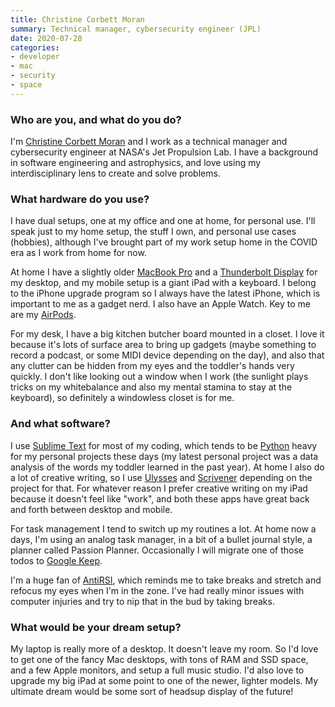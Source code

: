```yaml
---
title: Christine Corbett Moran
summary: Technical manager, cybersecurity engineer (JPL) 
date: 2020-07-28
categories:
- developer
- mac
- security
- space
---
```


### Who are you, and what do you do?

I'm [Christine Corbett Moran](http://www.christinecorbettmoran.com/ "Christine's website.") and I work as a technical manager and cybersecurity engineer at NASA's Jet Propulsion Lab. I have a background in software engineering and astrophysics, and love using my interdisciplinary lens to create and solve problems.

### What hardware do you use?

I have dual setups, one at my office and one at home, for personal use. I'll speak just to my home setup, the stuff I own, and personal use cases (hobbies), although I've brought part of my work setup home in the COVID era as I work from home for now. 

At home I have a slightly older [MacBook Pro][macbook-pro] and a [Thunderbolt Display][thunderbolt-display] for my desktop, and my mobile setup is a giant iPad with a keyboard. I belong to the iPhone upgrade program so I always have the latest iPhone, which is important to me as a gadget nerd. I also have an Apple Watch. Key to me are my [AirPods][].

For my desk, I have a big kitchen butcher board mounted in a closet. I love it because it's lots of surface area to bring up gadgets (maybe something to record a podcast, or some MIDI device depending on the day), and also that any clutter can be hidden from my eyes and the toddler's hands very quickly. I don't like looking out a window when I work (the sunlight plays tricks on my whitebalance and also my mental stamina to stay at the keyboard), so definitely a windowless closet is for me.

### And what software?

I use [Sublime Text][sublime-text] for most of my coding, which tends to be [Python][] heavy for my personal projects these days (my latest personal project was a data analysis of the words my toddler learned in the past year). At home I also do a lot of creative writing, so I use [Ulysses][] and [Scrivener][] depending on the project for that. For whatever reason I prefer creative writing on my iPad because it doesn't feel like "work", and both these apps have great back and forth between desktop and mobile.

For task management I tend to switch up my routines a lot. At home now a days, I'm using an analog task manager, in a bit of a bullet journal style, a planner called Passion Planner. Occasionally I will migrate one of those todos to [Google Keep][google-keep].

I'm a huge fan of [AntiRSI][], which reminds me to take breaks and stretch and refocus my eyes when I'm in the zone. I've had really minor issues with computer injuries and try to nip that in the bud by taking breaks.

### What would be your dream setup?

My laptop is really more of a desktop. It doesn't leave my room. So I'd love to get one of the fancy Mac desktops, with tons of RAM and SSD space, and a few Apple monitors, and setup a full music studio. I'd also love to upgrade my big iPad at some point to one of the newer, lighter models. My ultimate dream would be some sort of headsup display of the future!

[airpods]: https://en.wikipedia.org/wiki/AirPods "Wireless in-ear headphones."
[antirsi]: http://web.archive.org/web/20220917065110/https://apps.apple.com/us/app/antirsi/id442007571 "A Mac application that forces you to take breaks to rest your wrists."
[google-keep]: https://en.wikipedia.org/wiki/Google_Keep "A note-taking service."
[macbook-pro]: https://www.apple.com/macbook-pro/ "A laptop."
[python]: https://www.python.org/ "An interpreted scripting language."
[scrivener]: http://web.archive.org/web/20190626125457/http://www.literatureandlatte.com:80/scrivener.php? "A Mac text editor aimed at writers."
[sublime-text]: http://www.sublimetext.com/ "A coder's text editor."
[thunderbolt-display]: https://www.apple.com/displays/ "A Thunderbolt-powered monitor."
[ulysses]: http://web.archive.org/web/20180624003752/https://ulyssesapp.com/ "A writing/text editor for the Mac."
